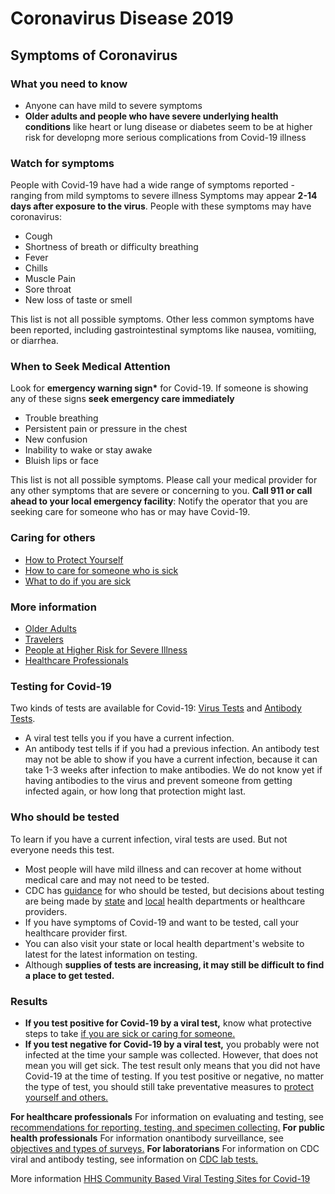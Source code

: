 # Coronavirus Disease 2019
## Symptoms of Coronavirus
### What you need to know
- Anyone can have mild to severe symptoms
- **Older adults and people who have severe underlying health conditions** like heart or lung disease or diabetes seem to be at higher risk for developng more serious complications from Covid-19 illness
### Watch for symptoms
People with Covid-19 have had a wide range of symptoms reported - ranging from mild symptoms to severe illness
Symptoms may appear **2-14 days after exposure to the virus**. People with these symptoms may have coronavirus:
- Cough
- Shortness of breath or difficulty breathing
- Fever
- Chills
- Muscle Pain
- Sore throat
- New loss of taste or smell

This list is not all possible symptoms. Other less common symptoms have been reported, including gastrointestinal symptoms like nausea, vomitiing, or diarrhea.
### When to Seek Medical Attention
Look for **emergency warning sign\*** for Covid-19. If someone is showing any of these signs **seek emergency care immediately**
- Trouble breathing
- Persistent pain or pressure in the chest
- New confusion
- Inability to wake or stay awake
- Bluish lips or face

This list is not all possible symptoms. Please call your medical provider for any other symptoms that are severe or concerning to you.
**Call 911 or call ahead to your local emergency facility**: Notify the operator that you are seeking care for someone who has or may have Covid-19.
### Caring for others
- [How to Protect Yourself](https://www.cdc.gov/coronavirus/2019-ncov/prevent-getting-sick/prevention.html)
- [How to care for someone who is sick](https://www.cdc.gov/coronavirus/2019-ncov/if-you-are-sick/care-for-someone.html)
- [What to do if you are sick](https://www.cdc.gov/coronavirus/2019-ncov/if-you-are-sick/steps-when-sick.html)
### More information
- [Older Adults](https://www.cdc.gov/coronavirus/2019-ncov/need-extra-precautions/older-adults.html)
- [Travelers](https://www.cdc.gov/coronavirus/2019-ncov/travelers/index.html)
- [People at Higher Risk for Severe Illness](https://www.cdc.gov/coronavirus/2019-ncov/need-extra-precautions/people-at-higher-risk-old.html)
- [Healthcare Professionals](https://www.cdc.gov/coronavirus/2019-ncov/hcp/index.html)

### Testing for Covid-19
Two kinds of tests are available for Covid-19: [Virus Tests](https://www.cdc.gov/coronavirus/2019-ncov/testing/diagnostic-testing.html) and [Antibody Tests](https://www.cdc.gov/coronavirus/2019-ncov/testing/serology-overview.html).
- A viral test tells you if you have a current infection.
- An antibody test tells if if you had a previous infection.
An antibody test may not be able to show if you have a current infection, because it can take 1-3 weeks after infection to make antibodies. We do not know yet if having antibodies to the virus and prevent someone from getting infected again, or how long that protection might last.

### Who should be tested
To learn if you have a current infection, viral tests are used. But not everyone needs this test.
- Most people will have mild illness and can recover at home without medical care and may not need to be tested.
- CDC has [guidance](https://www.cdc.gov/coronavirus/2019-nCoV/hcp/clinical-criteria.html) for who should be tested, but decisions about testing are being made by [state](https://www.cdc.gov/publichealthgateway/healthdirectories/healthdepartments.html) and [local](https://www.naccho.org/membership/lhd-directory) health departments or healthcare providers.
- If you have symptoms of Covid-19 and want to be tested, call your healthcare provider first.
- You can also visit your state or local health department's website to latest for the latest information on testing. 
- Although **supplies of tests are increasing, it may still be difficult to find a place to get tested.**
### Results
- **If you test positive for Covid-19 by a viral test,** know what protective steps to take [if you are sick or caring for someone.](https://www.cdc.gov/coronavirus/2019-ncov/if-you-are-sick/index.html)
- **If you test negative for Covid-19 by a viral test,** you probably were not infected at the time your sample was collected. However, that does not mean you will get sick. The test result only means that you did not have Covid-19 at the time of testing.
If you test positive or negative, no matter the type of test, you should still take preventative measures to [protect yourself and others.](https://www.cdc.gov/coronavirus/2019-ncov/prevent-getting-sick/prevention.html)

**For healthcare professionals**
For information on evaluating and testing, see [recommendations for reporting, testing, and specimen collecting.](https://www.cdc.gov/coronavirus/2019-nCoV/hcp/clinical-criteria.html)
**For public health professionals**
For information onantibody surveillance, see [objectives and types of surveys.](https://www.cdc.gov/coronavirus/2019-ncov/covid-data/serology-surveillance/index.html)
**For laboratorians**
For information on CDC viral and antibody testing, see information on [CDC lab tests.](https://www.cdc.gov/coronavirus/2019-nCoV/lab/index.html)

More information
[HHS Community Based Viral Testing Sites for Covid-19](https://www.hhs.gov/coronavirus/community-based-testing-sites/index.html)
